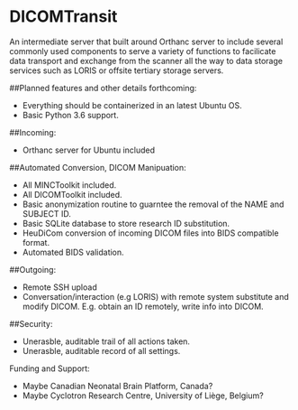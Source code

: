 # DICOMTransit
An intermediate server that built around Orthanc server to include several commonly used components to serve a variety of functions to facilicate data transport and exchange from the scanner all the way to data storage services such as LORIS or offsite tertiary storage servers. 

##Planned features and other details forthcoming:
- Everything should be containerized in an latest Ubuntu OS.
- Basic Python 3.6 support.

##Incoming:
- Orthanc server for Ubuntu included

##Automated Conversion, DICOM Manipuation:
- All MINCToolkit included.
- All DICOMToolkit included. 
- Basic anonymization routine to guarntee the removal of the NAME and SUBJECT ID.
- Basic SQLite database to store research ID substitution. 
- HeuDiCom conversion of incoming DICOM files into BIDS compatible format.
- Automated BIDS validation. 

##Outgoing:
- Remote SSH upload
- Conversation/interaction (e.g LORIS) with remote system substitute and modify DICOM. E.g. obtain an ID remotely, write info into DICOM. 

##Security:
- Unerasble, auditable trail of all actions taken.
- Unerasble, auditable record of all settings.

Funding and Support:
* Maybe Canadian Neonatal Brain Platform, Canada?
* Maybe Cyclotron Research Centre,  University of Liège, Belgium?
